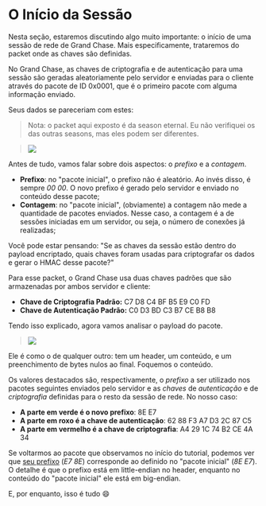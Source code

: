 # **O Início da Sessão**

Nesta seção, estaremos discutindo algo muito importante: o início de uma sessão de rede de Grand Chase. Mais especificamente, trataremos do packet onde as chaves são definidas.

No Grand Chase, as chaves de criptografia e de autenticação para uma sessão são geradas aleatoriamente pelo servidor e enviadas para o cliente através do pacote de ID 0x0001, que é o primeiro pacote com alguma informação enviado.

Seus dados se pareceriam com estes:

> Nota: o packet aqui exposto é da season eternal. Eu não verifiquei os das outras seasons, mas eles podem ser diferentes.


> ![](http://i.imgur.com/jD40Gtt.png)

Antes de tudo, vamos falar sobre dois aspectos: o _prefixo_ e a _contagem_.

* **Prefixo**: no "pacote inicial", o prefixo não é aleatório. Ao invés disso, é sempre _00 00_. O novo prefixo é gerado pelo servidor e enviado no conteúdo desse pacote;
* **Contagem**: no "pacote inicial", (obviamente) a contagem não mede a quantidade de pacotes enviados. Nesse caso, a contagem é a de sessões iniciadas em um servidor, ou seja, o número de conexões já realizadas;

Você pode estar pensando: "Se as chaves da sessão estão dentro do payload encriptado, quais chaves foram usadas para criptografar os dados e gerar o HMAC desse pacote?"

Para esse packet, o Grand Chase usa duas chaves padrões que são armazenadas por ambos servidor e cliente:

* **Chave de Criptografia Padrão:** C7 D8 C4 BF B5 E9 C0 FD
* **Chave de Autenticação Padrão:** C0 D3 BD C3 B7 CE B8 B8

Tendo isso explicado, agora vamos analisar o payload do pacote.
> ![](https://i.imgur.com/79FOHrd.png)

Ele é como o de qualquer outro: tem um header, um conteúdo, e um preenchimento de bytes nulos ao final. Foquemos o conteúdo.

Os valores destacados são, respectivamente, o _prefixo_ a ser utilizado nos pacotes seguintes enviados pelo servidor e as _chaves_ de _autenticação_ e de _criptografia_ definidas para o resto da sessão de rede. No nosso caso:

* **A parte em verde é o novo prefixo**: 8E E7
* **A parte em roxo é a chave de autenticação**: 62 88 F3 A7 D3 2C 87 C5
* **A parte em vermelho é a chave de criptografia**: A4 29 1C 74 B2 CE 4A 34

Se voltarmos ao pacote que observamos no início do tutorial, podemos ver que [seu prefixo](./A%20Estrutura%20Geral.md#prefixo) (_E7 8E_) corresponde ao definido no "pacote inicial" (_8E E7_). O detalhe é que o prefixo está em little-endian no header, enquanto no conteúdo do "pacote inicial" ele está em big-endian.


E, por enquanto, isso é tudo :smile:
